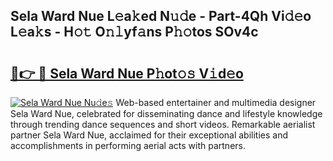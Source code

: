 ## Sela Ward Nue L𝚎a𝚔ed N𝚞𝚍e - Part-4Qh Vi𝚍𝚎o L𝚎a𝚔s - H𝚘𝚝 O𝚗𝚕yf𝚊ns P𝚑𝚘tos SOv4c

# <h2><a href="http://kf3cjrp.oniu.top/?m=Sela+Ward+Nue">🔗👉 🔴 Sela Ward Nue P𝚑ot𝚘𝚜 V𝚒d𝚎o</a></h2>

[![Sela Ward Nue Nu𝚍e𝚜](https://i.imgur.com/0qMVB7G.gif)](http://kf3cjrp.oniu.top/?m=Sela+Ward+Nue)
Web-based entertainer and multimedia designer Sela Ward Nue, celebrated for disseminating dance and lifestyle knowledge through trending dance sequences and short videos. Remarkable aerialist partner Sela Ward Nue, acclaimed for their exceptional abilities and accomplishments in performing aerial acts with partners.  
